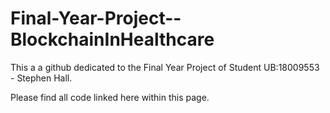 # Final-Year-Project--BlockchainInHealthcare

This a a github dedicated to the Final Year Project of Student UB:18009553 - Stephen Hall.

Please find all code linked here within this page. 

